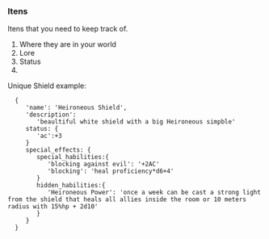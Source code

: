 ### Itens

Itens that you need to keep track of.

1.  Where they are in your world
2.  Lore
3.  Status
4.  

Unique Shield example:

      {
         'name': 'Heironeous Shield',
         'description':
            'beaultiful white shield with a big Heironeous simpble'
         status: {
            'ac':+3
         }
         special_effects: {
            special_habilities:{
               'blocking against evil': '+2AC'
               'blocking': 'heal proficiency*d6+4'
            }
            hidden_habilities:{
               'Heironeous Power': 'once a week can be cast a strong light from the shield that heals all allies inside the room or 10 meters radius with 15%hp + 2d10'
            }
         }
      }
